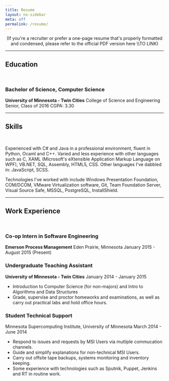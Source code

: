 ```yaml
---
title: Resume
layout: no-sidebar
meta: off
permalink: /resume/
---
```


<div style="text-align: center"> (If you're a recruiter or prefer a one-page resume that's properly formatted and condensed, please refer to the official PDF version here \\TO LINK) </div>

------

## Education  
<br />

### Bachelor of Science, Computer Science
**University of Minnesota - Twin Cities**
College of Science and Engineering
Senior, Class of 2016
CGPA: 3.30

------

## Skills  
<br /> 

Experienced with C# and Java in a professional environment, fluent in Python, Ocaml and C++. Varied and less experience with other languages such as C, XAML (Microsoft's eXtensible Application Markup Language on WPF), VB.NET, SQL, Assembly, HTML5, CSS.
Other languages I've dabbled in: JavaScript, SCSS.

Technologies I've worked with include Windows Presentation Foundation, COM/DCOM, VMware Virtualization software, Git, Team Foundation Server, Visual Source Safe, MSSQL, PostgreSQL, InstallShield.

------

## Work Experience    
<br />

### Co-op Intern in Software Engineering
**Emerson Process Management**
Eden Prairie, Minnesota
January 2015 - August 2015 (Present)

### Undergraduate Teaching Assistant
**University of Minnesota - Twin Cities**
January 2014 - January 2015
- Introduction to Computer Science (for non-majors) and Intro to Algorithms and Data Structures 
- Grade, supervise and proctor homeworks and examinations, as well as carry out practical labs and hold office hours.

### Student Technical Support 
Minnesota Supercomputing Institute, University of Minnesota
March 2014 - June 2014
- Respond to issues and requests by MSI Users via mutliple commucation channels. 
- Guide and simplify explanations for non-technical MSI Users.
- Carry out offsite tape backups, systems monitoring and inventory keeping.
- Some experience with technologies such as Sputnik, Puppet, Jenkins and RT in routine work.

